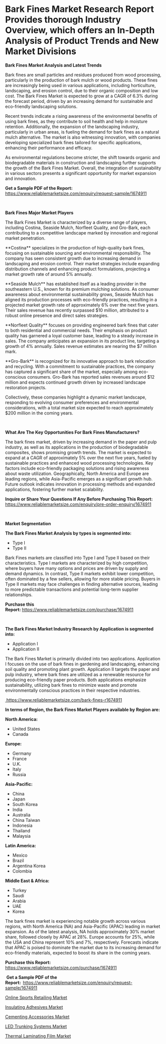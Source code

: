 <p><h1>Bark Fines Market Research Report Provides thorough Industry Overview, which offers an In-Depth Analysis of Product Trends and New Market Divisions</h1></p><p><strong>Bark Fines Market Analysis and Latest Trends</strong></p>
<p><p>Bark fines are small particles and residues produced from wood processing, particularly in the production of bark mulch or wood products. These fines are increasingly being used in various applications, including horticulture, landscaping, and erosion control, due to their organic composition and low cost. The Bark Fines Market is expected to grow at a CAGR of 6.3% during the forecast period, driven by an increasing demand for sustainable and eco-friendly landscaping solutions. </p><p>Recent trends indicate a rising awareness of the environmental benefits of using bark fines, as they contribute to soil health and help in moisture retention. Additionally, the expansion of the landscaping industry, particularly in urban areas, is fueling the demand for bark fines as a natural mulch alternative. The market is also witnessing innovation, with companies developing specialized bark fines tailored for specific applications, enhancing their performance and efficacy. </p><p>As environmental regulations become stricter, the shift towards organic and biodegradable materials in construction and landscaping further supports the growth of the Bark Fines Market. Overall, the integration of sustainability in various sectors presents a significant opportunity for market expansion and innovation.</p></p>
<p><strong>Get a Sample PDF of the Report:&nbsp;</strong> <a href="https://www.reliablemarketsize.com/enquiry/request-sample/1674911?utm_campaign=1261&utm_medium=2&utm_source=Github&utm_content=ia&utm_term=13102024&utm_id=bark-fines">https://www.reliablemarketsize.com/enquiry/request-sample/1674911</a></p>
<p>&nbsp;</p>
<p><strong>Bark Fines Major Market Players</strong></p>
<p><p>The Bark Fines Market is characterized by a diverse range of players, including Costina, Seaside Mulch, Norfleet Quality, and Gro-Bark, each contributing to a competitive landscape marked by innovation and regional market penetration.</p><p>**Costina** specializes in the production of high-quality bark fines, focusing on sustainable sourcing and environmental responsibility. The company has seen consistent growth due to increasing demand in landscaping and erosion control. Their market strategies include expanding distribution channels and enhancing product formulations, projecting a market growth rate of around 5% annually.</p><p>**Seaside Mulch** has established itself as a leading provider in the southeastern U.S., known for its premium mulching solutions. As consumer awareness about environmental sustainability grows, Seaside Mulch has aligned its production processes with eco-friendly practices, resulting in a projected market growth rate of approximately 6% over the next five years. Their sales revenue has recently surpassed $10 million, attributed to a robust online presence and direct sales strategies.</p><p>**Norfleet Quality** focuses on providing engineered bark fines that cater to both residential and commercial needs. Their emphasis on product quality has garnered a loyal customer base, leading to a steady increase in sales. The company anticipates an expansion in its product line, targeting a growth of 4% annually. Sales revenue estimates are nearing the $7 million mark.</p><p>**Gro-Bark** is recognized for its innovative approach to bark relocation and recycling. With a commitment to sustainable practices, the company has captured a significant share of the market, especially among eco-conscious consumers. Gro-Bark has reported sales revenues around $12 million and expects continued growth driven by increased landscape restoration projects.</p><p>Collectively, these companies highlight a dynamic market landscape, responding to evolving consumer preferences and environmental considerations, with a total market size expected to reach approximately $200 million in the coming years.</p></p>
<p>&nbsp;</p>
<p><strong>What Are The Key Opportunities For Bark Fines Manufacturers?</strong></p>
<p><p>The bark fines market, driven by increasing demand in the paper and pulp industry, as well as its applications in the production of biodegradable composites, shows promising growth trends. The market is expected to expand at a CAGR of approximately 5% over the next five years, fueled by sustainable practices and enhanced wood processing technologies. Key factors include eco-friendly packaging solutions and rising awareness about waste utilization. Geographically, North America and Europe are leading regions, while Asia-Pacific emerges as a significant growth hub. Future outlook indicates innovation in processing methods and expanded applications, fostering further market scalability.</p></p>
<p><strong>Inquire or Share Your Questions If Any Before Purchasing This Report:</strong> <a href="https://www.reliablemarketsize.com/enquiry/pre-order-enquiry/1674911?utm_campaign=1261&utm_medium=2&utm_source=Github&utm_content=ia&utm_term=13102024&utm_id=bark-fines">https://www.reliablemarketsize.com/enquiry/pre-order-enquiry/1674911</a></p>
<p>&nbsp;</p>
<p><strong>Market Segmentation</strong></p>
<p><strong>The Bark Fines Market Analysis by types is segmented into:</strong></p>
<p><ul><li>Type I</li><li>Type II</li></ul></p>
<p><p>Bark Fines markets are classified into Type I and Type II based on their characteristics. Type I markets are characterized by high competition, where buyers have many options and prices are driven by supply and demand dynamics. In contrast, Type II markets exhibit lower competition, often dominated by a few sellers, allowing for more stable pricing. Buyers in Type II markets may face challenges in finding alternative sources, leading to more predictable transactions and potential long-term supplier relationships.</p></p>
<p><strong>Purchase this Report:&nbsp;</strong><a href="https://www.reliablemarketsize.com/purchase/1674911?utm_campaign=1261&utm_medium=2&utm_source=Github&utm_content=ia&utm_term=13102024&utm_id=bark-fines">https://www.reliablemarketsize.com/purchase/1674911</a></p>
<p>&nbsp;</p>
<p><strong>The Bark Fines Market Industry Research by Application is segmented into:</strong></p>
<p><ul><li>Application I</li><li>Application II</li></ul></p>
<p><p>The Bark Fines Market is primarily divided into two applications. Application I focuses on the use of bark fines in gardening and landscaping, enhancing soil quality and promoting plant growth. Application II targets the paper and pulp industry, where bark fines are utilized as a renewable resource for producing eco-friendly paper products. Both applications emphasize sustainability, utilizing bark fines to minimize waste and promote environmentally conscious practices in their respective industries.</p></p>
<p><a href="https://www.reliablemarketsize.com/bark-fines-r1674911?utm_campaign=1261&utm_medium=2&utm_source=Github&utm_content=ia&utm_term=13102024&utm_id=bark-fines">&nbsp;https://www.reliablemarketsize.com/bark-fines-r1674911</a></p>
<p><strong>In terms of Region, the Bark Fines Market Players available by Region are:</strong></p>
<p>
    <p> <strong> North America: </strong>
        <ul>
            <li>United States</li>
            <li>Canada</li>
        </ul>
        </p> 
    <p> <strong> Europe: </strong>
        <ul>
            <li>Germany</li>
            <li>France</li>
            <li>U.K.</li>
            <li>Italy</li>
            <li>Russia</li>
        </ul>
        </p> 
    <p> <strong> Asia-Pacific: </strong>
        <ul>
            <li>China</li>
            <li>Japan</li>
            <li>South Korea</li>
            <li>India</li>
            <li>Australia</li>
            <li>China Taiwan</li>
            <li>Indonesia</li>
            <li>Thailand</li>
            <li>Malaysia</li>
        </ul>
        </p> 
    <p> <strong> Latin America: </strong>
        <ul>
            <li>Mexico</li>
            <li>Brazil</li>
            <li>Argentina Korea</li>
            <li>Colombia</li>
        </ul>
        </p> 
    <p> <strong> Middle East & Africa: </strong>
        <ul>
            <li>Turkey</li>
            <li>Saudi</li>
            <li>Arabia</li>
            <li>UAE</li>
            <li>Korea</li>
        </ul>
    </p>
    </p>
<p><p>The bark fines market is experiencing notable growth across various regions, with North America (NA) and Asia-Pacific (APAC) leading in market expansion. As of the latest analysis, NA holds approximately 30% market share, followed closely by APAC at 28%. Europe accounts for 25%, while the USA and China represent 10% and 7%, respectively. Forecasts indicate that APAC is poised to dominate the market due to its increasing demand for eco-friendly materials, expected to boost its share in the coming years.</p></p>
<p><strong>Purchase this Report: </strong><a href="https://www.reliablemarketsize.com/purchase/1674911?utm_campaign=1261&utm_medium=2&utm_source=Github&utm_content=ia&utm_term=13102024&utm_id=bark-fines">https://www.reliablemarketsize.com/purchase/1674911</a></p>
<p>&nbsp;<strong>Get a Sample PDF of the Report:&nbsp;&nbsp;</strong><a href="https://www.reliablemarketsize.com/enquiry/request-sample/1674911?utm_campaign=1261&utm_medium=2&utm_source=Github&utm_content=ia&utm_term=13102024&utm_id=bark-fines">https://www.reliablemarketsize.com/enquiry/request-sample/1674911</a></p>
<p><strong></strong></p>
<p><p><a href="https://www.linkedin.com/pulse/influencing-factors-online-sports-retailing-market-insights-peqtc?utm_campaign=1261&utm_medium=2&utm_source=Github&utm_content=ia&utm_term=13102024&utm_id=bark-fines">Online Sports Retailing Market</a></p><p><a href="https://www.linkedin.com/pulse/comprehensive-insulating-adhesives-market-report-regional-ysh6c?utm_campaign=1261&utm_medium=2&utm_source=Github&utm_content=ia&utm_term=13102024&utm_id=bark-fines">Insulating Adhesives Market</a></p><p><a href="https://issuu.com/reportprime-2/docs/cementing-accessories-market-size-2_cdc69b285b2991?utm_campaign=1261&utm_medium=2&utm_source=Github&utm_content=ia&utm_term=13102024&utm_id=bark-fines">Cementing Accessories Market</a></p><p><a href="https://www.linkedin.com/pulse/navigating-global-led-trunking-systems-market-from-trends-z0i8c?utm_campaign=1261&utm_medium=2&utm_source=Github&utm_content=ia&utm_term=13102024&utm_id=bark-fines">LED Trunking Systems Market</a></p><p><a href="https://github.com/pizolina/Market-Research-Report-List-6/blob/main/thermal-laminating-film-market.md?utm_campaign=1261&utm_medium=2&utm_source=Github&utm_content=ia&utm_term=13102024&utm_id=bark-fines">Thermal Laminating Film Market</a></p></p>